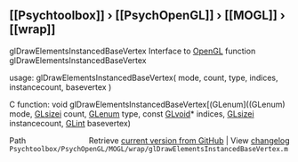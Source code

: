 ## [[Psychtoolbox]] &#8250; [[PsychOpenGL]] &#8250; [[MOGL]] &#8250; [[wrap]]

glDrawElementsInstancedBaseVertex  Interface to [OpenGL](OpenGL) function glDrawElementsInstancedBaseVertex  
  
usage:  glDrawElementsInstancedBaseVertex( mode, count, type, indices, instancecount, basevertex )  
  
C function:  void glDrawElementsInstancedBaseVertex[(GLenum]((GLenum) mode, [GLsizei](GLsizei) count, [GLenum](GLenum) type, const [GLvoid](GLvoid)\* indices, [GLsizei](GLsizei) instancecount, [GLint](GLint) basevertex)  




<div class="code_header" style="text-align:right;">
  <span style="float:left;">Path&nbsp;&nbsp;</span> <span class="counter">Retrieve <a href=
  "https://raw.github.com/Psychtoolbox-3/Psychtoolbox-3/beta/Psychtoolbox/PsychOpenGL/MOGL/wrap/glDrawElementsInstancedBaseVertex.m">current version from GitHub</a> | View <a href=
  "https://github.com/Psychtoolbox-3/Psychtoolbox-3/commits/beta/Psychtoolbox/PsychOpenGL/MOGL/wrap/glDrawElementsInstancedBaseVertex.m">changelog</a></span>
</div>
<div class="code">
  <code>Psychtoolbox/PsychOpenGL/MOGL/wrap/glDrawElementsInstancedBaseVertex.m</code>
</div>

